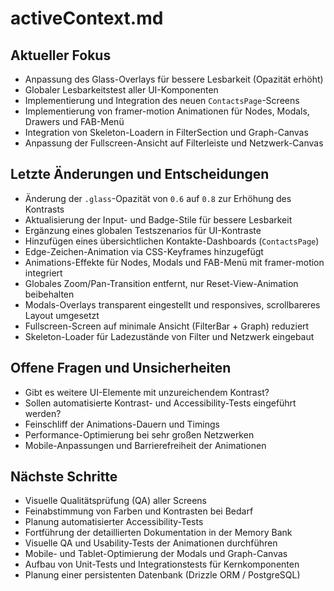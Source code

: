 # activeContext.md

## Aktueller Fokus
- Anpassung des Glass-Overlays für bessere Lesbarkeit (Opazität erhöht)
- Globaler Lesbarkeitstest aller UI-Komponenten
- Implementierung und Integration des neuen `ContactsPage`-Screens
- Implementierung von framer-motion Animationen für Nodes, Modals, Drawers und FAB-Menü
- Integration von Skeleton-Loadern in FilterSection und Graph-Canvas
- Anpassung der Fullscreen-Ansicht auf Filterleiste und Netzwerk-Canvas

## Letzte Änderungen und Entscheidungen
- Änderung der `.glass`-Opazität von `0.6` auf `0.8` zur Erhöhung des Kontrasts
- Aktualisierung der Input- und Badge-Stile für bessere Lesbarkeit
- Ergänzung eines globalen Testszenarios für UI-Kontraste
- Hinzufügen eines übersichtlichen Kontakte-Dashboards (`ContactsPage`)
- Edge-Zeichen-Animation via CSS-Keyframes hinzugefügt
- Animations-Effekte für Nodes, Modals und FAB-Menü mit framer-motion integriert
- Globales Zoom/Pan-Transition entfernt, nur Reset-View-Animation beibehalten
- Modals-Overlays transparent eingestellt und responsives, scrollbareres Layout umgesetzt
- Fullscreen-Screen auf minimale Ansicht (FilterBar + Graph) reduziert
- Skeleton-Loader für Ladezustände von Filter und Netzwerk eingebaut

## Offene Fragen und Unsicherheiten
- Gibt es weitere UI-Elemente mit unzureichendem Kontrast?
- Sollen automatisierte Kontrast- und Accessibility-Tests eingeführt werden?
- Feinschliff der Animations-Dauern und Timings
- Performance-Optimierung bei sehr großen Netzwerken
- Mobile-Anpassungen und Barrierefreiheit der Animationen

## Nächste Schritte
- Visuelle Qualitätsprüfung (QA) aller Screens
- Feinabstimmung von Farben und Kontrasten bei Bedarf
- Planung automatisierter Accessibility-Tests
- Fortführung der detaillierten Dokumentation in der Memory Bank
- Visuelle QA und Usability-Tests der Animationen durchführen
- Mobile- und Tablet-Optimierung der Modals und Graph-Canvas
- Aufbau von Unit-Tests und Integrationstests für Kernkomponenten
- Planung einer persistenten Datenbank (Drizzle ORM / PostgreSQL)
